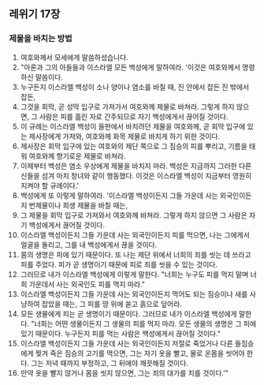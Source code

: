 ## 레위기 17장

### 제물을 바치는 방법
1. 여호와께서 모세에게 말씀하셨습니다.
2. "아론과 그의 아들들과 이스라엘 모든 백성에게 말하여라. '이것은 여호와께서 명령하신 말씀이다.
3. 누구든지 이스라엘 백성이 소나 양이나 염소를 바칠 때, 진 안에서 잡든 진 밖에서 잡든,
4. 그것을 회막, 곧 성막 입구로 가져가서 여호와께 제물로 바쳐라. 그렇게 하지 않으면, 그 사람은 피를 흘린 자로 간주되므로 자기 백성에게서 끊어질 것이다.
5. 이 규례는 이스라엘 백성이 들판에서 바치려던 제물을 여호와께, 곧 회막 입구에 있는 제사장에게 가져와, 여호와께 화목 제물로 바치게 하기 위한 것이다.
6. 제사장은 회막 입구에 있는 여호와의 제단 쪽으로 그 짐승의 피를 뿌리고, 기름을 태워 여호와께 향기로운 제물로 바쳐라.
7. 이제부터 백성은 염소 우상에게 제물을 바치지 마라. 백성은 지금까지 그러한 다른 신들을 섬겨 마치 창녀와 같이 행동했다. 이것은 이스라엘 백성이 지금부터 영원히 지켜야 할 규례이다.'
8. 백성에게 또 이렇게 말하여라. '이스라엘 백성이든지 그들 가운데 사는 외국인이든지 번제물이나 희생 제물을 바칠 때는,
9. 그 제물을 회막 입구로 가져와서 여호와께 바쳐라. 그렇게 하지 않으면 그 사람은 자기 백성에게서 끊어질 것이다.
10. 이스라엘 백성이든지 그들 가운데 사는 외국인이든지 피를 먹으면, 나는 그에게서 얼굴을 돌리고, 그를 내 백성에게서 끊을 것이다.
11. 몸의 생명은 피에 있기 때문이다. 또 나는 제단 위에서 너희의 죄를 씻는 데 쓰라고 피를 주었다. 피가 곧 생명이기 때문에 피로 죄를 씻을 수 있는 것이다.
12. 그러므로 내가 이스라엘 백성에게 이렇게 말한다. "너희는 누구도 피를 먹지 말며 너희 가운데서 사는 외국인도 피를 먹지 마라."
13. 이스라엘 백성이든지 그들 가운데 사는 외국인이든지 먹어도 되는 짐승이나 새를 사냥하여 잡았을 때는, 그 피를 땅 위에 쏟고 흙으로 덮어라.
14. 모든 생물에게 피는 곧 생명이기 때문이다. 그러므로 내가 이스라엘 백성에게 말한다. "너희는 어떤 생물이든지 그 생물의 피를 먹지 마라. 모든 생물의 생명은 그 피에 있기 때문이다. 누구든지 피를 먹는 사람은 백성에게서 끊어질 것이다."
15. 이스라엘 백성이든지 그들 가운데 사는 외국인이든지 저절로 죽었거나 다른 들짐승에게 찢겨 죽은 짐승의 고기를 먹으면, 그는 자기 옷을 빨고, 물로 온몸을 씻어야 한다. 그는 저녁 때까지 부정하고, 그 뒤에야 깨끗해질 것이다.
16. 만약 옷을 빨지 않거나 몸을 씻지 않으면, 그는 죄의 대가를 치를 것이다.'"